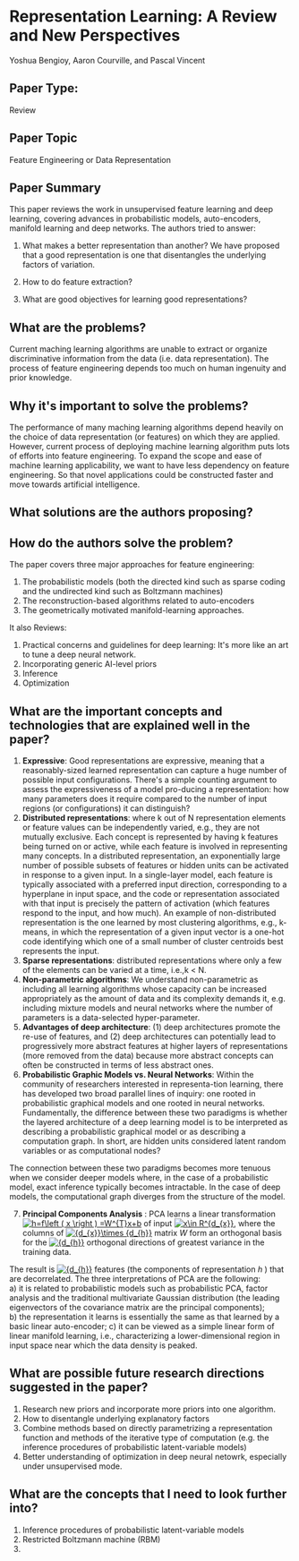 
# Representation Learning: A Review and New Perspectives
Yoshua Bengioy, Aaron Courville, and Pascal Vincent

## Paper Type: 
Review

## Paper Topic
Feature Engineering or Data Representation

## Paper Summary
This paper reviews the work in unsupervised feature learning and deep learning, covering advances in probabilistic models, auto-encoders, manifold learning and deep networks.
The authors tried to answer: 
1. What makes a better representation than another?
We have proposed that a good representation is one that disentangles the underlying factors of variation.

2. How to do feature extraction?

3. What are good objectives for learning good representations? 


## What are the problems? 
Current maching learning algorithms are unable to extract or organize discriminative information from the data (i.e. data representation). The process of feature engineering depends too much on human ingenuity and prior knowledge.

## Why it's important to solve the problems? 
The performance of many maching learning algorithms depend heavily on the choice of data representation (or features) on which they are applied. However, current process of deploying machine learning algorithm puts lots of efforts into feature engineering. To expand the scope and ease of machine learning applicability, we want to have less dependency on feature engineering. So that novel applications could be constructed faster and move towards artificial intelligence. 

## What solutions are the authors proposing? 


## How do the authors solve the problem? 
The paper covers three major approaches for feature engineering: 
1. The probabilistic models (both the directed kind such as sparse coding and the undirected kind such as Boltzmann machines)
2. The reconstruction-based algorithms related to auto-encoders
3. The geometrically motivated manifold-learning approaches.

It also Reviews:
1. Practical concerns and guidelines for deep learning: It's more like an art to tune a deep neural network.
2. Incorporating generic AI-level priors
3. Inference
4. Optimization

## What are the important concepts and technologies that are explained well in the paper?
1. **Expressive**: Good representations are expressive, meaning that a reasonably-sized learned representation can capture a huge number of possible input configurations. 
There's a simple counting argument to assess the expressiveness of a model pro-ducing a representation: how many parameters does it require compared to the number of input regions (or configurations) it can distinguish?
2. **Distributed representations**: where k out of N representation elements or feature values can be independently varied, e.g., they  are not mutually exclusive. Each concept is represented by having k features being turned on or active, while each feature is involved in representing many concepts.
In a distributed representation, an exponentially large number of possible subsets of features or hidden units can be activated in  response to a given input. In a single-layer model, each feature is typically associated with a preferred input direction, corresponding  to  a  hyperplane  in  input  space,  and  the code or  representation  associated  with  that input is precisely the pattern of activation (which features respond to the input, and  how  much). 
An example of non-distributed representation is the  one  learned  by most clustering algorithms, e.g., k-means, in which  the  representation  of  a given input vector is a one-hot code identifying which one of a small number of cluster centroids best represents the input.
3. **Sparse representations**: distributed representations where only a few of the elements can be varied at a time, i.e.,k < N.
4. **Non-parametric algorithms**: We understand non-parametric as including all learning  algorithms whose capacity can be increased appropriately as the amount of data and its complexity  demands  it,  e.g.  including  mixture  models  and  neural  networks where the number of parameters is a data-selected hyper-parameter.
5. **Advantages of deep architecture**: (1) deep architectures promote the re-use of features, and (2)  deep  architectures  can  potentially  lead  to  progressively more abstract features  at  higher  layers  of  representations (more removed from the data) because more abstract concepts can often  be  constructed  in  terms  of  less  abstract  ones.
6. **Probabilistic Graphic Models vs. Neural Networks**: Within the community of researchers interested in representa-tion learning, there has developed two broad parallel lines of inquiry: one rooted in probabilistic graphical models and one rooted  in  neural  networks.  Fundamentally,  the  difference  between these two paradigms is whether the layered architecture of a deep learning model is to be interpreted as describing a probabilistic  graphical  model  or  as  describing  a  computation graph.  In  short,  are  hidden  units  considered  latent  random variables or as computational nodes? 

The connection between these two paradigms becomes more tenuous  when  we  consider  deeper  models  where,  in  the  case of  a  probabilistic  model,  exact  inference  typically  becomes intractable.  In  the  case  of  deep  models,  the  computational graph diverges from the structure of the model.

7. **Principal Components Analysis** : PCA  learns  a  linear  transformation <a href="https://www.codecogs.com/eqnedit.php?latex=h=f\left&space;(&space;x&space;\right&space;)&space;=W^{T}x&plus;b" target="_blank"><img src="https://latex.codecogs.com/gif.latex?h=f\left&space;(&space;x&space;\right&space;)&space;=W^{T}x&plus;b" title="h=f\left ( x \right ) =W^{T}x+b" /></a> of  input <a href="https://www.codecogs.com/eqnedit.php?latex=x\in&space;R^{d_{x}}" target="_blank"><img src="https://latex.codecogs.com/gif.latex?x\in&space;R^{d_{x}}" title="x\in R^{d_{x}}" /></a>,  where  the  columns  of <a href="https://www.codecogs.com/eqnedit.php?latex={d_{x}}\times&space;{d_{h}}" target="_blank"><img src="https://latex.codecogs.com/gif.latex?{d_{x}}\times&space;{d_{h}}" title="{d_{x}}\times {d_{h}}" /></a> matrix *W* form  an  orthogonal  basis  for  the <a href="https://www.codecogs.com/eqnedit.php?latex={d_{h}}" target="_blank"><img src="https://latex.codecogs.com/gif.latex?{d_{h}}" title="{d_{h}}" /></a> orthogonal directions of greatest variance in the training data.

The result is <a href="https://www.codecogs.com/eqnedit.php?latex={d_{h}}" target="_blank"><img src="https://latex.codecogs.com/gif.latex?{d_{h}}" title="{d_{h}}" /></a> features   (the components of representation *h* )   that are  decorrelated. The three  interpretations  of  PCA  are  the following:  
a)  it  is  related  to probabilistic  models such  as  probabilistic  PCA,  factor  analysis  and  the  traditional multivariate Gaussian distribution (the leading eigenvectors of the  covariance  matrix  are  the  principal  components);  
b)  the representation it learns is essentially the same as that learned by a basic linear auto-encoder; 
c) it can be viewed  as  a  simple  linear  form  of  linear manifold  learning,  i.e.,  characterizing  a  lower-dimensional  region in  input  space  near  which  the  data  density  is  peaked. 

## What are possible future research directions suggested in the paper? 
1. Research new priors and incorporate more priors into one algorithm. 
2. How to disentangle underlying explanatory factors
3. Combine methods  based  on  directly parametrizing a representation function and methods of the iterative type of computation (e.g. the inference  procedures  of  probabilistic  latent-variable  models)
4. Better understanding of optimization in deep neural netowrk, especially under unsupervised mode.

## What are the concepts that I need to look further into? 
1. Inference procedures of probabilistic latent-variable models
2. Restricted  Boltzmann  machine  (RBM)
3. 
